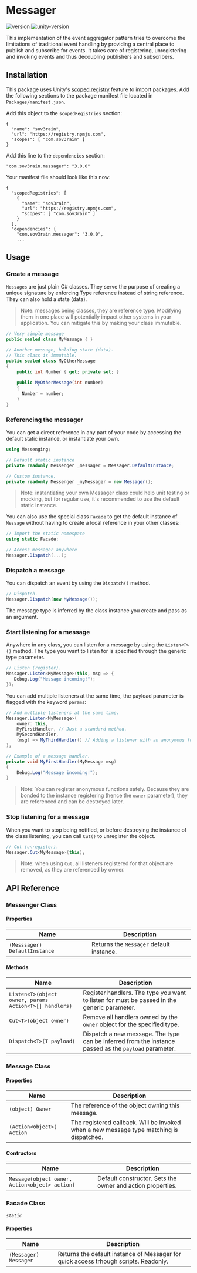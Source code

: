 # Messager

![version](https://img.shields.io/github/v/tag/Sov3rain/Messager?label=latest) ![unity-version](https://img.shields.io/badge/unity-2019.4%2B-lightgrey)

This implementation of the event aggregator pattern tries to overcome the limitations of traditional event handling by providing a central place to publish and subscribe for events. It takes care of registering, unregistering and invoking events and thus decoupling publishers and subscribers.

## Installation

This package uses Unity's [scoped registry](https://docs.unity3d.com/Manual/upm-scoped.html) feature to import packages. Add the following sections to the package manifest file located in `Packages/manifest.json`.

Add this object to the `scopedRegistries` section:

```
{
  "name": "sov3rain",
  "url": "https://registry.npmjs.com",
  "scopes": [ "com.sov3rain" ]
}
```

Add  this line to the `dependencies` section:

```
"com.sov3rain.messager": "3.0.0"
```

Your manifest file should look like this now:

```
{
  "scopedRegistries": [
    {
      "name": "sov3rain",
      "url": "https://registry.npmjs.com",
      "scopes": [ "com.sov3rain" ]
	}
  ],
  "dependencies": {
    "com.sov3rain.messager": "3.0.0",
    ...
```

## Usage

### Create a message

`Messages` are just plain C# classes. They serve the purpose of creating a unique signature by enforcing Type reference instead of string reference. They can also hold a state (data).

> Note: messages being classes, they are reference type. Modifying them in one place will potentially impact other systems in your application. You can mitigate this by making your class immutable.

```csharp
// Very simple message
public sealed class MyMessage { } 

// Another message, holding state (data).
// This class is immutable.
public sealed class MyOtherMessage
{ 
    public int Number { get; private set; }
  
  	public MyOtherMessage(int number)
    {
      Number = number;
    }
}
```

### Referencing the messager

You can get a direct reference in any part of your code by accessing the default static instance, or instantiate your own.

```csharp
using Messenging;

// Default static instance
private readonly Messenger _messager = Messager.DefaultInstance;

// Custom instance.
private readonly Messenger _myMessager = new Messager();
```

> Note: instantiating your own Messager class could help unit testing or mocking, but for regular use, it's recommended to use the default static instance.

You can also use the special class `Facade` to get the default instance of `Message` without having to create a local reference in your other classes:

`````c#
// Import the static namespace
using static Facade;

// Access messager anywhere
Messager.Dispatch(...);
`````

### Dispatch a message

You can dispatch an event by using the `Dispatch()` method.

```csharp
// Dispatch.
Messager.Dispatch(new MyMessage());
```

The message type is inferred by the class instance you create and pass as an argument.

### Start listening for a message

Anywhere in any class, you can listen for a message by using the `Listen<T>()` method. The type you want to listen for is specified through the generic type parameter.

`````c#
// Listen (register).
Messager.Listen<MyMessage>(this, msg => {
   Debug.Log("Message incoming!"); 
});
`````

 You can add multiple listeners at the same time, the payload parameter is flagged with the keyword `params`:

`````c#
// Add multiple listeners at the same time.
Messager.Listen<MyMessage>(
    owner: this,
    MyFirstHandler, // Just a standard method.
    MySecondHandler,
    (msg) => MyThirdHandler() // Adding a listener with an anonymous function.
);

// Example of a message handler.
private void MyFirstHandler(MyMessage msg)
{
    Debug.Log("Message incoming!");
}
`````

> Note: You can register anonymous functions safely. Because they are bonded to the instance registering (hence the `owner` parameter), they are referenced and can be destroyed later.

### Stop listening for a message

When you want to stop being notified, or before destroying the instance of the class listening, you can call `Cut()` to unregister the object.

`````c#
// Cut (unregister).
Messager.Cut<MyMessage>(this);
`````

> Note: when using `Cut`, all listeners registered for that object are removed, as they are referenced by owner. 

## API Reference

### Messenger Class

#### Properties

| Name                          | Description                              |
| ----------------------------- | ---------------------------------------- |
| `(Messsager) DefaultInstance` | Returns the `Messager` default instance. |

#### Methods

| Name                                                   | Description                                                  |
| ------------------------------------------------------ | ------------------------------------------------------------ |
| `Listen<T>(object owner, params Action<T>[] handlers)` | Register handlers. The type you want to listen for must be passed in the generic parameter. |
| `Cut<T>(object owner)`                                 | Remove all handlers owned by the `owner` object for the specified type. |
| `Dispatch<T>(T payload)`                               | Dispatch a new message. The type can be inferred from the instance passed as the `payload` parameter. |

### Message Class

#### Properties

| Name                      | Description                                                  |
| ------------------------- | ------------------------------------------------------------ |
| `(object) Owner`          | The reference of the object owning this message.             |
| `(Action<object>) Action` | The registered callback. Will be invoked when a new message type matching is dispatched. |

#### Contructors

| Name                                           | Description                                                |
| ---------------------------------------------- | ---------------------------------------------------------- |
| `Message(object owner, Action<object> action)` | Default constructor. Sets the owner and action properties. |

### Facade Class

_`static`_ 

#### Properties

| Name                  | Description                                                  |
| --------------------- | ------------------------------------------------------------ |
| `(Messager) Messager` | Returns the default instance of Messager for quick access trhough scripts. Readonly. |